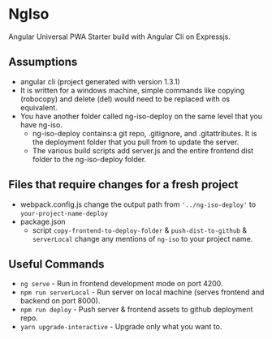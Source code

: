 # NgIso
Angular Universal PWA Starter build with Angular Cli on Expressjs.

## Assumptions
- angular cli (project generated with version 1.3.1)
- It is written for a windows machine, simple commands like copying (robocopy) and delete (del) would need to be replaced with os equivalent.
- You have another folder called ng-iso-deploy on the same level that you have ng-iso.
	- ng-iso-deploy contains:a git repo, .gitignore, and .gitattributes. It is the deployment folder that you pull from to update the server.
	- The various build scripts add server.js and the entire frontend dist folder to the ng-iso-deploy folder.

## Files that require changes for a fresh project
- webpack.config.js change the output path from `'../ng-iso-deploy'` to `your-project-name-deploy`
- package.json
	- script `copy-frontend-to-deploy-folder` & `push-dist-to-github` & `serverLocal` change any mentions of `ng-iso` to your project name.

## Useful Commands
- `ng serve` - Run in frontend development mode on port 4200.
- `npm run serverLocal` - Run server on local machine (serves frontend and backend on port 8000).
- `npm run deploy` - Push server & frontend assets to github deployment repo.
- `yarn upgrade-interactive` - Upgrade only what you want to.